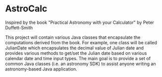 # AstroCalc
Inspired by the book "Practical Astronomy with your Calculator" by Peter Duffett-Smith

This project will contain various Java classes that encapsulate the computations derived from the book.  For example, one class will be called JulianDate which encapsulates the decimal value of Julian date and provides various methods to get/set the Julian date based on various calendar date and time input types.  The main goal is to provide a set of common Java classes (i.e. an astronomy SDK) to assist anyone writing an astronomy-based Java application.
